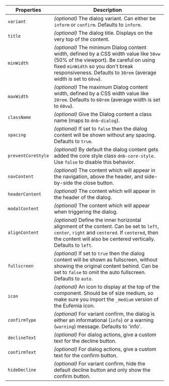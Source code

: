 ---
---

| Properties         | Description                                                                                                                                                                                                                                  |
| ------------------ | -------------------------------------------------------------------------------------------------------------------------------------------------------------------------------------------------------------------------------------------- |
| `variant`          | _(optional)_ The dialog variant. Can either be `inform` or `confirm`. Defaults to `inform`.                                                                                                                                                  |
| `title`            | _(optional)_ The dialog title. Displays on the very top of the content.                                                                                                                                                                      |
| `minWidth`         | _(optional)_ The minimum Dialog content width, defined by a CSS width value like `50vw` (50% of the viewport). Be careful on using fixed `minWidth` so you don't break responsiveness. Defaults to `30rem` (average width is set to `60vw`). |
| `maxWidth`         | _(optional)_ The maximum Dialog content width, defined by a CSS width value like `20rem`. Defaults to `60rem` (average width is set to `60vw`).                                                                                              |
| `className`        | _(optional)_ Give the Dialog content a class name (maps to `dnb-dialog`).                                                                                                                                                                    |
| `spacing`          | _(optional)_ If set to `false` then the dialog content will be shown without any spacing. Defaults to `true`.                                                                                                                                |
| `preventCoreStyle` | _(optional)_ By default the dialog content gets added the core style class `dnb-core-style`. Use `false` to disable this behavior.                                                                                                           |
| `navContent`       | _(optional)_ The content which will appear in the navigation, above the header, and side-by-side the close button.                                                                                                                           |
| `headerContent`    | _(optional)_ The content which will appear in the header of the dialog.                                                                                                                                                                      |
| `modalContent`     | _(optional)_ The content which will appear when triggering the dialog.                                                                                                                                                                       |
| `alignContent`     | _(optional)_ Define the inner horizontal alignment of the content. Can be set to `left`, `center`, `right` and `centered`. If `centered`, then the content will also be centered vertically. Defaults to `left`.                             |
| `fullscreen`       | _(optional)_ If set to `true` then the dialog content will be shown as fullscreen, without showing the original content behind. Can be set to `false` to omit the auto fullscreen. Defaults to `auto`.                                       |
| `icon`             | _(optional)_ An icon to display at the top of the component. Should be of size medium, so make sure you import the `_medium` version of the Eufemia icon.                                                                                    |
| `confirmType`      | _(optional)_ For variant confirm, the dialog is either an informational (`info`) or a warning (`warning`) message. Defaults to 'info'.                                                                                                       |
| `declineText`      | _(optional)_ For dialog actions, give a custom text for the decline button.                                                                                                                                                                  |
| `confirmText`      | _(optional)_ For dialog actions, give a custom text for the confirm button.                                                                                                                                                                  |
| `hideDecline`      | _(optional)_ For variant confirm, hide the default decline button and only show the confirm button.                                                                                                                                          |

